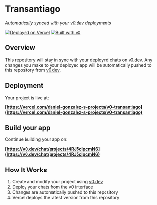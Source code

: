 # Transantiago

*Automatically synced with your [v0.dev](https://v0.dev) deployments*

[![Deployed on Vercel](https://img.shields.io/badge/Deployed%20on-Vercel-black?style=for-the-badge&logo=vercel)](https://vercel.com/daniel-gonzalez-s-projects/v0-transantiago)
[![Built with v0](https://img.shields.io/badge/Built%20with-v0.dev-black?style=for-the-badge)](https://v0.dev/chat/projects/4RJ5clpcmN6)

## Overview

This repository will stay in sync with your deployed chats on [v0.dev](https://v0.dev).
Any changes you make to your deployed app will be automatically pushed to this repository from [v0.dev](https://v0.dev).

## Deployment

Your project is live at:

**[https://vercel.com/daniel-gonzalez-s-projects/v0-transantiago](https://vercel.com/daniel-gonzalez-s-projects/v0-transantiago)**

## Build your app

Continue building your app on:

**[https://v0.dev/chat/projects/4RJ5clpcmN6](https://v0.dev/chat/projects/4RJ5clpcmN6)**

## How It Works

1. Create and modify your project using [v0.dev](https://v0.dev)
2. Deploy your chats from the v0 interface
3. Changes are automatically pushed to this repository
4. Vercel deploys the latest version from this repository